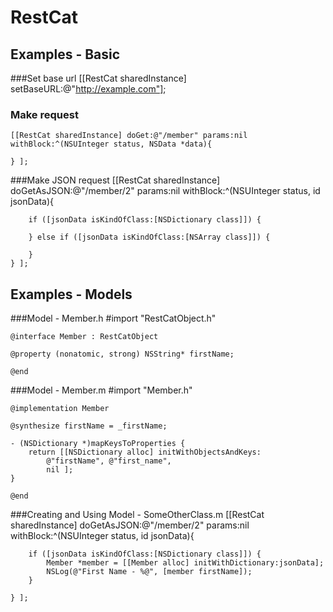 RestCat
=========

Examples - Basic
-----------
###Set base url
	[[RestCat sharedInstance] setBaseURL:@"http://example.com"];

### Make request
	[[RestCat sharedInstance] doGet:@"/member" params:nil withBlock:^(NSUInteger status, NSData *data){

	} ];

###Make JSON request
	[[RestCat sharedInstance] doGetAsJSON:@"/member/2" params:nil withBlock:^(NSUInteger status, id jsonData){
		        
		if ([jsonData isKindOfClass:[NSDictionary class]]) {

		} else if ([jsonData isKindOfClass:[NSArray class]]) {

		}
	} ];


Examples - Models
-----------
###Model - Member.h
	\#import "RestCatObject.h"

	@interface Member : RestCatObject

	@property (nonatomic, strong) NSString* firstName;

	@end

###Model - Member.m
#import "Member.h"

	@implementation Member

	@synthesize firstName = _firstName;

	- (NSDictionary *)mapKeysToProperties {
		return [[NSDictionary alloc] initWithObjectsAndKeys:
			@"firstName", @"first_name",
			nil ];
	}

	@end

###Creating and Using Model - SomeOtherClass.m
	[[RestCat sharedInstance] doGetAsJSON:@"/member/2" params:nil withBlock:^(NSUInteger status, id jsonData){

		if ([jsonData isKindOfClass:[NSDictionary class]]) {
			Member *member = [[Member alloc] initWithDictionary:jsonData];
			NSLog(@"First Name - %@", [member firstName]);
		}

	} ];
